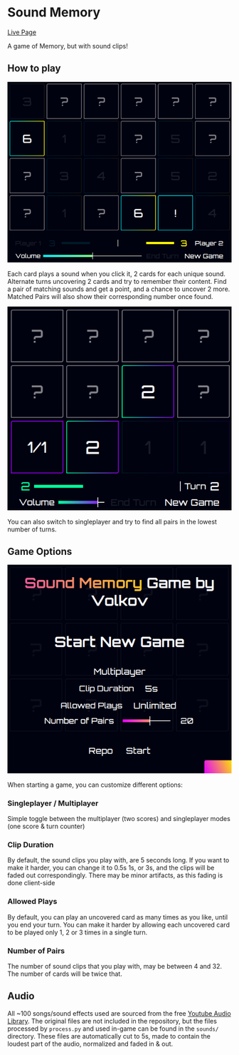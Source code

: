 # Sound Memory
[Live Page](https://volkov08.github.io/SoundMemory/)

A game of Memory, but with sound clips!

## How to play

![Image](./screenshots/mpgame.png)

Each card plays a sound when you click it, 2 cards for each unique sound.
Alternate turns uncovering 2 cards and try to remember their content. Find a pair of matching sounds and get a point, and a chance to uncover 2 more. Matched Pairs will also show their corresponding number once found.

![Image](./screenshots/spgame.png)

You can also switch to singleplayer and try to find all pairs in the lowest number of turns.

## Game Options

![Image](./screenshots/startnew.png)

When starting a game, you can customize different options:

### Singleplayer / Multiplayer

Simple toggle between the multiplayer (two scores) and singleplayer modes (one score & turn counter)

### Clip Duration

By default, the sound clips you play with, are 5 seconds long. If you want to make it harder, you can change it to 0.5s 1s, or 3s, and the clips will be faded out correspondingly. There may be minor artifacts, as this fading is done client-side

### Allowed Plays

By default, you can play an uncovered card as many times as you like, until you end your turn. You can make it harder by allowing each uncovered card to be played only 1, 2 or 3 times in a single turn.

### Number of Pairs

The number of sound clips that you play with, may be between 4 and 32. The number of cards will be twice that.

## Audio

All ~100 songs/sound effects used are sourced from the free [Youtube Audio Library](https://www.youtube.com/audiolibrary). The original files are not included in the repository, but the files processed by `process.py` and used in-game can be found in the `sounds/` directory. These files are automatically cut to 5s, made to contain the loudest part of the audio, normalized and faded in & out.

